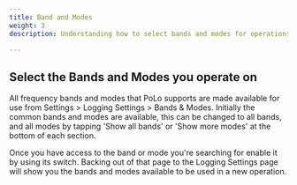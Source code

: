 ```yaml
---
title: Band and Modes
weight: 3
description: Understanding how to select bands and modes for operations.

---
```


## Select the Bands and Modes you operate on

All frequency bands and modes that PoLo supports are made available for use from Settings > Logging Settings > Bands & Modes. Initially the common bands and modes are available, this can be changed to all bands, and all modes by tapping 'Show all bands' or 'Show more modes' at the bottom of each section.

Once you have access to the band or mode you're searching for enable it by using its switch. Backing out of that page to the Logging Settings page will show you the bands and modes available to be used in a new operation.


